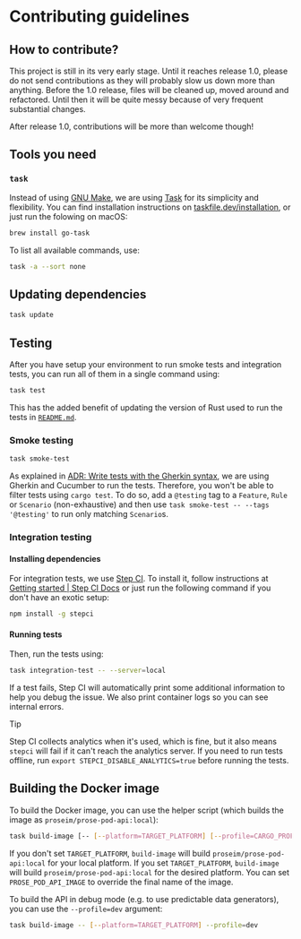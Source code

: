 # Contributing guidelines

## How to contribute?

This project is still in its very early stage. Until it reaches release 1.0, please do not send contributions as they will probably slow us down more than anything. Before the 1.0 release, files will be cleaned up, moved around and refactored. Until then it will be quite messy because of very frequent substantial changes.

After release 1.0, contributions will be more than welcome though!

## Tools you need

### `task`

Instead of using [GNU Make], we are using [Task] for its simplicity and flexibility.
You can find installation instructions on [taskfile.dev/installation],
or just run the folowing on macOS:

```bash
brew install go-task
```

To list all available commands, use:

```bash
task -a --sort none
```

## Updating dependencies

```bash
task update
```

## Testing

After you have setup your environment to run smoke tests and integration tests, you can run all of them in a single command using:

```bash
task test
```

This has the added benefit of updating the version of Rust used to run the tests in [`README.md`](./README.md).

### Smoke testing

```bash
task smoke-test
```

As explained in [ADR: Write tests with the Gherkin syntax](./ADRs/2024-01-11-a-write-tests-in-gherkin.md), we are using Gherkin and Cucumber to run the tests. Therefore, you won't be able to filter tests using `cargo test`. To do so, add a `@testing` tag to a `Feature`, `Rule` or `Scenario` (non-exhaustive) and then use `task smoke-test -- --tags '@testing'` to run only matching `Scenario`s.

### Integration testing

#### Installing dependencies

For integration tests, we use [Step CI]. To install it, follow instructions at [Getting started | Step CI Docs](https://docs.stepci.com/guides/getting-started.html) or just run the following command if you don't have an exotic setup:

```bash
npm install -g stepci
```

#### Running tests

Then, run the tests using:

```bash
task integration-test -- --server=local
```

If a test fails, Step CI will automatically print some additional information to help you debug the issue. We also print container logs so you can see internal errors.

> [!TIP]
> Step CI collects analytics when it's used, which is fine, but it also means `stepci` will fail if it can't reach the analytics server.
> If you need to run tests offline, run `export STEPCI_DISABLE_ANALYTICS=true` before running the tests.

## Building the Docker image

To build the Docker image, you can use the helper script (which builds the image as `proseim/prose-pod-api:local`):

```bash
task build-image [-- [--platform=TARGET_PLATFORM] [--profile=CARGO_PROFILE] [--help]]
```

If you don't set `TARGET_PLATFORM`, `build-image` will build `proseim/prose-pod-api:local` for your local platform. If you set `TARGET_PLATFORM`, `build-image` will build `proseim/prose-pod-api:local` for the desired platform. You can set `PROSE_POD_API_IMAGE` to override the final name of the image.

To build the API in debug mode (e.g. to use predictable data generators), you can use the `--profile=dev` argument:

```bash
task build-image -- [--platform=TARGET_PLATFORM] --profile=dev
```

[Step CI]: https://stepci.com/ "Step CI homepage"
[Task]: https://stepci.com/ "Task"
[GNU Make]: https://www.gnu.org/software/make/ "Make - GNU Project - Free Software Foundation"
[taskfile.dev/installation]: https://taskfile.dev/installation/ "Installation | Task"
